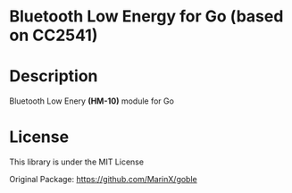 # Bluetooth Low Energy for Go (based on CC2541)

# Description
Bluetooth Low Enery __(HM-10)__ module for Go

# License
This library is under the MIT License

Original Package:
https://github.com/MarinX/goble
